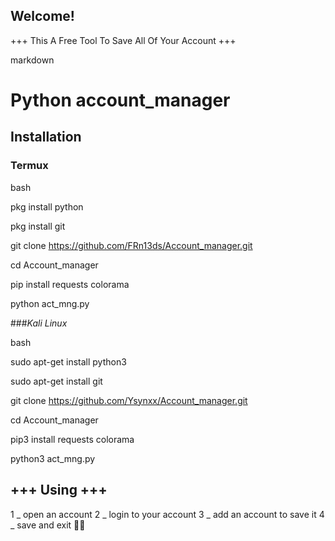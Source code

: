  ## Welcome! 
+++ This A Free Tool To Save All Of Your Account +++
   
   markdown
   
   
   # Python account_manager

   
   
   ## Installation

   
   
   ### Termux
   
   
   bash
   
   
   pkg install python
   
   
   pkg install git
   
   
   git clone https://github.com/FRn13ds/Account_manager.git
   
   
   cd Account_manager
   
   
   pip install requests colorama
   
   
   python act_mng.py
   
###*Kali Linux*   

bash
   
   
   sudo apt-get install python3
   
   
   sudo apt-get install git
   
   
   git clone https://github.com/Ysynxx/Account_manager.git
   
   
   cd Account_manager
   
   
   pip3 install requests colorama
   
   
   python3 act_mng.py


## +++ Using +++
1 _ open an account
2 _ login to your account 
3 _ add an account to save it
4 _ save and exit 🐱‍🏍
